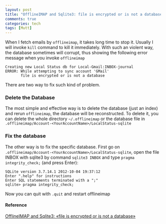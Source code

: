 ```yaml
---
layout: post
title: "OfflineIMAP and Sqlite3: file is encrypted or is not a database"
comments: true
categories: tech
tags: [Mutt]
---
```


When I fetch emails by `offlineimap`, it takes long time to stop it. 
Usually I will invoke `kill` command to kill it immediately. With such an 
violent way, the database sometimes will corrupt, thus showing the 
following error message when you invoke `offlineimap`

    Creating new Local Status db for Local-Gmail:INBOX-journal
    ERROR: While attempting to sync account 'GMail'
           file is encrypted or is not a database

There are two way to fix such kind of problem. 

### Delete the Database
The most simple and effective way is to delete the database (just an index) 
and rerun `offlineimap`, the database will be reconstructed. To delete it, 
you can delete the whole directory `~/.offlineimap` or the database file in 
`.offlineimap/Account-<YourAccountName>/LocalStatus-sqlite`

### Fix the database
The other way is to fix the specific database. First go on 
`.offlineimap/Account-<YourAccountName>/LocalStatus-sqlite`, open the file 
INBOX with sqlite3 by command `sqlite3 INBOX` and type `pragma integrity_check;` (and press Enter):

    SQLite version 3.7.14.1 2012-10-04 19:37:12
    Enter ".help" for instructions
    Enter SQL statements terminated with a ";"
    sqlite> pragma integrity_check;

Now you can quit with `.quit` and restart offlineimap

#### Reference
[OfflineIMAP and Sqlite3: «file is encrypted or is not a 
database»](http://blog.kdecherf.com/2012/12/23/offlineimap-and-sqlite3-file-is-encrypted-or-is-not-a-database/)

